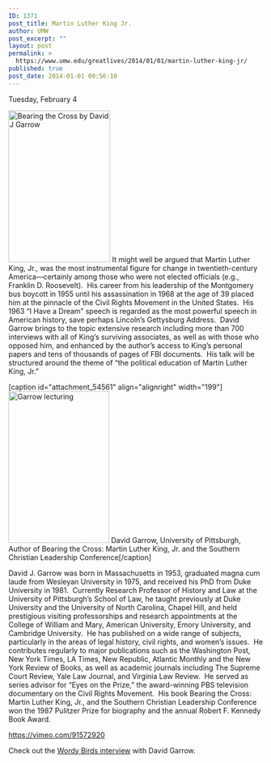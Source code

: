 ```yaml
---
ID: 1371
post_title: Martin Luther King Jr.
author: UMW
post_excerpt: ""
layout: post
permalink: >
  https://www.umw.edu/greatlives/2014/01/01/martin-luther-king-jr/
published: true
post_date: 2014-01-01 09:56:10
---
```

Tuesday, February 4

<a href="http://umwwebmaster.wpengine.com/greatlives/wp-content/uploads/sites/8/2014/01/MLK.png"><img class="alignleft wp-image-59577 size-medium" src="http://umwwebmaster.wpengine.com/greatlives/wp-content/uploads/sites/8/2014/01/MLK-201x300.png" alt="Bearing the Cross by David J Garrow" width="201" height="300" /></a> It might well be argued that Martin Luther King, Jr., was the most instrumental figure for change in twentieth-century America—certainly among those who were not elected officials (e.g., Franklin D. Roosevelt).  His career from his leadership of the Montgomery bus boycott in 1955 until his assassination in 1968 at the age of 39 placed him at the pinnacle of the Civil Rights Movement in the United States.  His 1963 “I Have a Dream” speech is regarded as the most powerful speech in American history, save perhaps Lincoln’s Gettysburg Address.  David Garrow brings to the topic extensive research including more than 700 interviews with all of King’s surviving associates, as well as with those who opposed him, and enhanced by the author’s access to King’s personal papers and tens of thousands of pages of FBI documents.  His talk will be structured around the theme of “the political education of Martin Luther King, Jr.”

[caption id="attachment_54561" align="alignright" width="199"]<a href="http://umwwebmaster.wpengine.com/greatlives/wp-content/uploads/sites/8/2013/12/Garrow.png"><img class="wp-image-54561 size-medium" src="http://umwwebmaster.wpengine.com/greatlives/wp-content/uploads/sites/8/2013/12/Garrow-199x300.png" alt="Garrow lecturing" width="199" height="300" /></a> David Garrow, University of Pittsburgh, Author of Bearing the Cross: Martin Luther King, Jr. and the Southern Christian Leadership Conference[/caption]

David J. Garrow was born in Massachusetts in 1953, graduated magna cum laude from Wesleyan University in 1975, and received his PhD from Duke University in 1981.  Currently Research Professor of History and Law at the University of Pittsburgh’s School of Law, he taught previously at Duke University and the University of North Carolina, Chapel Hill, and held prestigious visiting professorships and research appointments at the College of William and Mary, American University, Emory University, and Cambridge University.  He has published on a wide range of subjects, particularly in the areas of legal history, civil rights, and women’s issues.  He contributes regularly to major publications such as the Washington Post, New York Times, LA Times, New Republic, Atlantic Monthly and the New York Review of Books, as well as academic journals including The Supreme Court Review, Yale Law Journal, and Virginia Law Review.  He served as series advisor for “Eyes on the Prize,” the award-winning PBS television documentary on the Civil Rights Movement.  His book Bearing the Cross: Martin Luther King, Jr., and the Southern Christian Leadership Conference won the 1987 Pulitzer Prize for biography and the annual Robert F. Kennedy Book Award.

https://vimeo.com/91572920

Check out the <a title="Bearing the Cross: Martin Luther King Jr., and the Southern Christian Leadership Conference" href="http://wordybirds.org/2014/02/07/david-j-garrow/">Wordy Birds interview</a> with David Garrow.

&nbsp;
